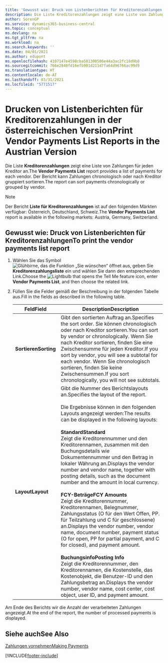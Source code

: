 ```yaml
---
title: 'Gewusst wie: Druck von Listenberichten für Kreditorenzahlungen [AT]'
description: Die Liste Kreditorenzahlungen zeigt eine Liste von Zahlungen für jeden Kreditor in der österreichischen Version an. Der Bericht kann Zahlungen chronologisch oder nach Kreditor gruppiert sortieren.
author: SorenGP
ms.service: dynamics365-business-central
ms.topic: conceptual
ms.devlang: na
ms.tgt_pltfrm: na
ms.workload: na
ms.search.keywords: ''
ms.date: 04/01/2021
ms.author: edupont
ms.openlocfilehash: 4107147e4598cba581300586e44a3ac2fc18d9b8
ms.sourcegitcommit: 766e2840fd16efb901d211d7fa64d96766ac99d9
ms.translationtype: HT
ms.contentlocale: de-AT
ms.lasthandoff: 03/31/2021
ms.locfileid: "5771517"
---
```

# <a name="print-vendor-payments-list-reports-in-the-austrian-version"></a><span data-ttu-id="06f74-104">Drucken von Listenberichten für Kreditorenzahlungen in der österreichischen Version</span><span class="sxs-lookup"><span data-stu-id="06f74-104">Print Vendor Payments List Reports in the Austrian Version</span></span>

<span data-ttu-id="06f74-105">Die Liste **Kreditorenzahlungen** zeigt eine Liste von Zahlungen für jeden Kreditor an.</span><span class="sxs-lookup"><span data-stu-id="06f74-105">The **Vendor Payments List** report provides a list of payments for each vendor.</span></span> <span data-ttu-id="06f74-106">Der Bericht kann Zahlungen chronologisch oder nach Kreditor gruppiert sortieren.</span><span class="sxs-lookup"><span data-stu-id="06f74-106">The report can sort payments chronologically or grouped by vendor.</span></span>  

> [!NOTE]
> <span data-ttu-id="06f74-107">Der Bericht **Liste für Kreditorenzahlungen** ist auf den folgenden Märkten verfügbar: Österreich, Deutschland, Schweiz.</span><span class="sxs-lookup"><span data-stu-id="06f74-107">The **Vendor Payments List** report is available in the following markets: Austria, Germany, Switzerland.</span></span>

## <a name="to-print-the-vendor-payments-list-report"></a><span data-ttu-id="06f74-108">Gewusst wie: Druck von Listenberichten für Kreditorenzahlungen</span><span class="sxs-lookup"><span data-stu-id="06f74-108">To print the vendor payments list report</span></span>  

1. <span data-ttu-id="06f74-109">Wählen Sie das Symbol ![Glühbirne, das die Funktion „Sie wünschen“ öffnet](../../media/ui-search/search_small.png "Tell me-Funktion") aus, geben Sie **Kreditorenzahlungsliste** ein und wählen Sie dann den entsprechenden Link.</span><span class="sxs-lookup"><span data-stu-id="06f74-109">Choose the ![Lightbulb that opens the Tell Me feature](../../media/ui-search/search_small.png "Tell me what you want to do") icon, enter **Vendor Payments List**, and then choose the related link.</span></span>  
2. <span data-ttu-id="06f74-110">Füllen Sie die Felder gemäß der Beschreibung in der folgenden Tabelle aus.</span><span class="sxs-lookup"><span data-stu-id="06f74-110">Fill in the fields as described in the following table.</span></span>  

    |<span data-ttu-id="06f74-111">Feld</span><span class="sxs-lookup"><span data-stu-id="06f74-111">Field</span></span>|<span data-ttu-id="06f74-112">Description</span><span class="sxs-lookup"><span data-stu-id="06f74-112">Description</span></span>|  
    |---------------------------------|---------------------------------------|  
    |<span data-ttu-id="06f74-113">**Sortieren**</span><span class="sxs-lookup"><span data-stu-id="06f74-113">**Sorting**</span></span>|<span data-ttu-id="06f74-114">Gibt den sortierten Auftrag an.</span><span class="sxs-lookup"><span data-stu-id="06f74-114">Specifies the sort order.</span></span> <span data-ttu-id="06f74-115">Sie können chronologisch oder nach Kreditor sortieren.</span><span class="sxs-lookup"><span data-stu-id="06f74-115">You can sort by vendor or chronologically.</span></span> <span data-ttu-id="06f74-116">Wenn Sie nach Kreditor sortieren, finden Sie eine Zwischensumme für jeden Kreditor.</span><span class="sxs-lookup"><span data-stu-id="06f74-116">If you sort by vendor, you will see a subtotal for each vendor.</span></span> <span data-ttu-id="06f74-117">Wenn Sie chronologisch sortieren, finden Sie keine Zwischensummen.</span><span class="sxs-lookup"><span data-stu-id="06f74-117">If you sort chronologically, you will not see subtotals.</span></span>|  
    |<span data-ttu-id="06f74-118">**Layout**</span><span class="sxs-lookup"><span data-stu-id="06f74-118">**Layout**</span></span>|<span data-ttu-id="06f74-119">Gibt die Nummer des Berichtslayouts an.</span><span class="sxs-lookup"><span data-stu-id="06f74-119">Specifies the layout of the report.</span></span><br /><br /> <span data-ttu-id="06f74-120">Die Ergebnisse können in den folgenden Layouts angezeigt werden:</span><span class="sxs-lookup"><span data-stu-id="06f74-120">The results can be displayed in the following layouts:</span></span><br /><br /> <span data-ttu-id="06f74-121">**Standard**</span><span class="sxs-lookup"><span data-stu-id="06f74-121">**Standard**</span></span><br /> <span data-ttu-id="06f74-122">Zeigt die Kreditorennummer und den Kreditorennamen, zusammen mit den Buchungsdetails wie Dokumentennummer und den Betrag in lokaler Währung an.</span><span class="sxs-lookup"><span data-stu-id="06f74-122">Displays the vendor number and vendor name, together with posting details, such as the document number and the amount in local currency.</span></span><br /><br /> <span data-ttu-id="06f74-123">**FCY-Beträge**</span><span class="sxs-lookup"><span data-stu-id="06f74-123">**FCY Amounts**</span></span><br /> <span data-ttu-id="06f74-124">Zeigt die Kreditorennummer, Kreditorennamen, Belegnummer, Zahlungsstatus (O für den Wert Offen, PP. für Teilzahlung und C für geschlossene) an.</span><span class="sxs-lookup"><span data-stu-id="06f74-124">Displays the vendor number, vendor name, document number, payment status (O for open, PP for partial payment, and C for closed), and payment amount.</span></span><br /><br /> <span data-ttu-id="06f74-125">**Buchungsinfo**</span><span class="sxs-lookup"><span data-stu-id="06f74-125">**Posting Info**</span></span><br /> <span data-ttu-id="06f74-126">Zeigt die Kreditorennummer, den Kreditorennamen, die Kostenstelle, das Kostenobjekt, die Benutzer-ID und den Zahlungsbetrag an.</span><span class="sxs-lookup"><span data-stu-id="06f74-126">Displays the vendor number, vendor name, cost center, cost object, user ID, and payment amount.</span></span>|  

 <span data-ttu-id="06f74-127">Am Ende des Berichts wir die Anzahl der verarbeiteten Zahlungen angezeigt.</span><span class="sxs-lookup"><span data-stu-id="06f74-127">At the end of the report, the number of processed payments is displayed.</span></span>  

## <a name="see-also"></a><span data-ttu-id="06f74-128">Siehe auch</span><span class="sxs-lookup"><span data-stu-id="06f74-128">See Also</span></span>

[<span data-ttu-id="06f74-129">Zahlungen vornehmen</span><span class="sxs-lookup"><span data-stu-id="06f74-129">Making Payments</span></span>](../../payables-make-payments.md)


[!INCLUDE[footer-include](../../includes/footer-banner.md)]